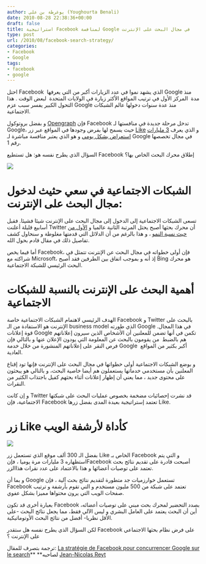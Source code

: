 ```yaml
---
author: يوغرطة بن علي (Youghourta Benali)
date: 2010-08-28 22:38:36+00:00
draft: false
title: استراتيجية Facebook لمنافسة Google في مجال البحث على الإنترنت
type: post
url: /2010/08/facebook-search-strategy/
categories:
- Facebook
- Google
tags:
- facebook
- google
---
```


احتل Facebook  الذي يشهد نموا في عدد الزيارات أكبر من التي يعرفها Google منذ مدة  المركز الأول في ترتيب المواقع الأكثر زيارة في الولايات المتحدة  لبعض الوقت . هذا التحول الكبير يفسر سبب عزم Google منذ عدة سنوات دخولها عالم الشبكات الاجتماعية.

و بفضل بروتوكول [Opengraph](http://developers.facebook.com/docs/opengraph) فإن Facebook تدخل مرحلة جديدة في منافستها لـ Google، حيث يسمح لها بفرض وجودها في المواقع عبر زر [Like](http://developers.facebook.com/docs/reference/plugins/like) و الذي يعرف [3 مليارات استعراض بشكل يومي](http://social.venturebeat.com/2010/07/07/facebook-like-buttons/) و هو الذي يعتبر منافسة مباشرة لـ Google في مجال تخصصها رقم 1.

السؤال الذي يطرح نفسه هو: هل تستطيع Facebook إطلاق محرك البحث الخاص بها؟


![](https://socialmedia4arab.com/wp-content/uploads/2010/08/facebook-search-engine.jpg)



<!-- more -->


# الشبكات الاجتماعية في سعي حثيث لدخول مجال البحث على الإنترنت:


تسعى الشبكات الاجتماعية إلى الدخول إلى مجال البحث على الإنترنت شيئا فشيئا. فقبل أسابيع قليلة أعلنت Twitter أن محرك بحثها أصبح يحتل المرتبة الثانية عالميا و [الأول من حيث نسبة النمو](http://social.venturebeat.com/2010/07/06/twitter-search-800-million-queries/) ، و هذا بالرغم من أن الدلائل التي قدمتها مغلوطة و سنحاول كشف تفاصيل ذلك في مقال قادم بحول الله.

أما فيما يخص Facebook، فإن أولى خطواته في مجال البحث عن الإنترنت تتمثل في شراكته مع Microsoft، إذ أنه و بموجب اتفاق بين الطرفين فقد أصبح Bing هو محرك البحث الرئيسي للشبكة الاجتماعية.


# أهمية البحث على الإنترنت بالنسبة للشبكات الاجتماعية


الهدف الرئيسي لاهتمام الشبكات الاجتماعية خاصة Facebook و Twitter بالبحث على الإنترنت هو الاستفادة من الـ business model الذي طورته Google في هذا المجال. قوة إعلانات Google تكمن في أنها تضمن للمعلنين أن الأشخاص الذين سيرون إعلاناتهم هم بالضبط  من يقومون بالبحث عن المعلومة التي يودون الإعلان عنها و بالتالي فإن فرص النقر على إعلاناتهم المنشورة من خلال خدمة Google  أكبر بكثير من المواقع العادية.

و بوضع الشبكات الاجتماعية أولى خطواتها في مجال البحث على الإنترنت فإنها تود إقناع المعلنين بأن مستخدمي خدماتها يستعملون هم أيضا خاصية البحث، و بالتالي هو يبحثون على محتوى جديد ، مما يعني أن إظهار إعلانات أثناء بحثهم كفيل باجتذاب الكثير من النقرات.

و إن كانت Twitter قد نشرت إحصائيات مضخمة بخصوص عمليات البحث على شبكتها الاجتماعية، فإن Facebook تعتمد إستراتيجية بعيدة المدى بفضل زرها Like.

[](https://socialmedia4arab.com/wp-content/uploads/2010/08/facebook-search-engine.jpg)


# زر Like كأداة لأرشفة الويب


[![](https://socialmedia4arab.com/wp-content/uploads/2010/08/facebook_like_button_stamp.jpg)
](https://socialmedia4arab.com/wp-content/uploads/2010/08/facebook_like_button_stamp.jpg)

بفضل الـ 300 ألف موقع الذي تستعمل زر Like الخاص بـ Facebook و التي يتم استظهاره 3 مليارات مرة يوميا ، فإنFacebook أصبحت قادرة على تقديم نتائج بحث تعتمد على توصيات أعضائها و هذا بالاعتماد على عدد نقرات هذاالزر.

و بما أن Google تستعمل خوارزميات جد متطورة لتقديم نتائج بحث آلية ، فإن Facebook تعتمد على شبكة من 500 مليون مستخدم و التي تقوم بأرشفة و ترتيب صفحات الويب التي يرون محتواها مميزا بشكل عفوي.

بعبارة أخرى قد تكون Facebook بصدد التحضير لمحرك بحث مبني على توصيات أعضائه، أين أن البحث يعتمد على العامل البشري و ليس الآلي فقط، مما يجعل نتائج البحث -على الأقل نظريا- أفضل من نتائج البحث الأوتوماتيكية.

لكن السؤال الذي يطرح نفسه هل ستقدر Facebook على فرض نظام بحثها الاجتماعي  على الإنترنت ؟


ترجمة بتصرف للمقال: [La stratégie de Facebook pour concurrencer Google sur le search](http://reyt.net/blog/reseaux-sociaux/la-strategie-de-facebook-pour-concurrencer-google-sur-le-search/)** **لصاحبه [Jean-Nicolas Reyt](http://twitter.com/jnreyt)


